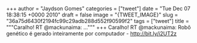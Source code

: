 
+++
author = "Jaydson Gomes"
categories = ["tweet"]
date = "Tue Dec 07 18:38:15 +0000 2010"
draft = false
image = "{TWEET_IMAGE}"
slug = "36a75d6430f2194fc99c29adb288d552f90599f2"
tags = ["tweet"]
title = """Caralho! RT @mackunaima: ..."""
+++
Caralho! RT @mackunaima: Robô genético é gerado inteiramente por computador - http://bit.ly/i2UT2z
